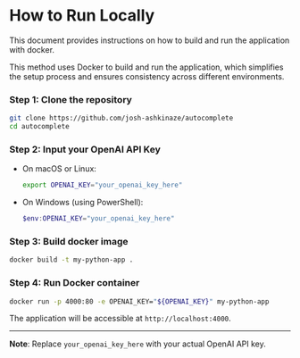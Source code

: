 
# How to Run Locally

This document provides instructions on how to build and run the application with docker. 


This method uses Docker to build and run the application, which simplifies the setup process and ensures consistency across different environments.

### Step 1: Clone the repository

```bash
git clone https://github.com/josh-ashkinaze/autocomplete
cd autocomplete
```

### Step 2: Input your OpenAI API Key

- On macOS or Linux:
  ```bash
  export OPENAI_KEY="your_openai_key_here"
  ```

- On Windows (using PowerShell):
  ```powershell
  $env:OPENAI_KEY="your_openai_key_here"
  ```

### Step 3: Build docker image

```bash
docker build -t my-python-app .
```

### Step 4: Run Docker container

```bash
docker run -p 4000:80 -e OPENAI_KEY="${OPENAI_KEY}" my-python-app
```

The application will be accessible at `http://localhost:4000`.


---

**Note**: Replace `your_openai_key_here` with your actual OpenAI API key. 